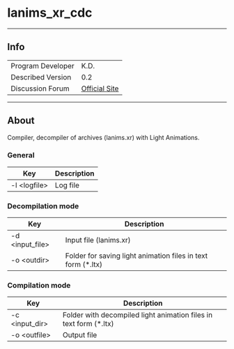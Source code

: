 # lanims_xr_cdc

___

## Info

|  |  |
|---|---|
| Program Developer | K.D. |
| Described Version | 0.2 |
| Discussion Forum | [Official Site](https://www.amk-team.ru/forum/topic/11568-universal-acdc-i-drugie-perl-skripty/) |

___

## About

Compiler, decompiler of archives (lanims.xr) with Light Animations.

### General

| Key | Description |
|---|---|
| -l \<logfile> | Log file |

### Decompilation mode

| Key | Description |
|---|---|
| -d \<input_file>| Input file (lanims.xr) |
| -o \<outdir> |  Folder for saving light animation files in text form (*.ltx) |

### Compilation mode

| Key | Description |
|---|---|
| -c \<input_dir> | Folder with decompiled light animation files in text form (*.ltx) |
| -o \<outfile> | Output file |
